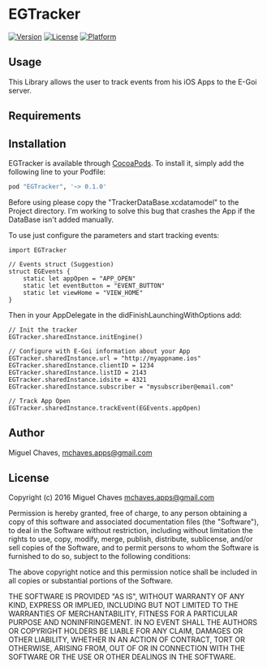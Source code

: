 # EGTracker

[![Version](https://img.shields.io/cocoapods/v/EGTracker.svg?style=flat)](http://cocoapods.org/pods/EGTracker)
[![License](https://img.shields.io/cocoapods/l/EGTracker.svg?style=flat)](http://cocoapods.org/pods/EGTracker)
[![Platform](https://img.shields.io/cocoapods/p/EGTracker.svg?style=flat)](http://cocoapods.org/pods/EGTracker)

## Usage

This Library allows the user to track events from his iOS Apps to the E-Goi server.

## Requirements

## Installation

EGTracker is available through [CocoaPods](http://cocoapods.org). To install
it, simply add the following line to your Podfile:

```ruby
pod "EGTracker", '~> 0.1.0'
```

Before using please copy the "TrackerDataBase.xcdatamodel" to the Project directory. I'm working to solve this bug that crashes the App if the DataBase isn't added manually.

To use just configure the parameters and start tracking events:

```
import EGTracker

// Events struct (Suggestion)
struct EGEvents {
    static let appOpen = "APP_OPEN"
    static let eventButton = "EVENT_BUTTON"
    static let viewHome = "VIEW_HOME"
}
```

Then in your AppDelegate in the didFinishLaunchingWithOptions add:

```
// Init the tracker
EGTracker.sharedInstance.initEngine()

// Configure with E-Goi information about your App
EGTracker.sharedInstance.url = "http://myappname.ios"
EGTracker.sharedInstance.clientID = 1234
EGTracker.sharedInstance.listID = 2143
EGTracker.sharedInstance.idsite = 4321
EGTracker.sharedInstance.subscriber = "mysubscriber@email.com"

// Track App Open
EGTracker.sharedInstance.trackEvent(EGEvents.appOpen)
```

## Author

Miguel Chaves, mchaves.apps@gmail.com

## License

Copyright (c) 2016 Miguel Chaves <mchaves.apps@gmail.com>

Permission is hereby granted, free of charge, to any person obtaining a copy
of this software and associated documentation files (the "Software"), to deal
in the Software without restriction, including without limitation the rights
to use, copy, modify, merge, publish, distribute, sublicense, and/or sell
copies of the Software, and to permit persons to whom the Software is
furnished to do so, subject to the following conditions:

The above copyright notice and this permission notice shall be included in
all copies or substantial portions of the Software.

THE SOFTWARE IS PROVIDED "AS IS", WITHOUT WARRANTY OF ANY KIND, EXPRESS OR
IMPLIED, INCLUDING BUT NOT LIMITED TO THE WARRANTIES OF MERCHANTABILITY,
FITNESS FOR A PARTICULAR PURPOSE AND NONINFRINGEMENT. IN NO EVENT SHALL THE
AUTHORS OR COPYRIGHT HOLDERS BE LIABLE FOR ANY CLAIM, DAMAGES OR OTHER
LIABILITY, WHETHER IN AN ACTION OF CONTRACT, TORT OR OTHERWISE, ARISING FROM,
OUT OF OR IN CONNECTION WITH THE SOFTWARE OR THE USE OR OTHER DEALINGS IN
THE SOFTWARE.
